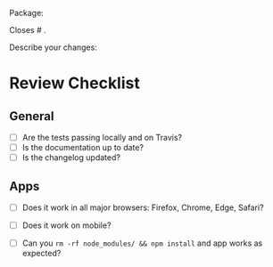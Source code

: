 Package:

Closes # .

Describe your changes:


# Review Checklist

## General

- [ ] Are the tests passing locally and on Travis?
- [ ] Is the documentation up to date?
- [ ] Is the changelog updated?

## Apps

- [ ] Does it work in all major browsers: Firefox, Chrome, Edge, Safari?
- [ ] Does it work on mobile?
- [ ] Can you `rm -rf node_modules/ && npm install` and app works as expected?

